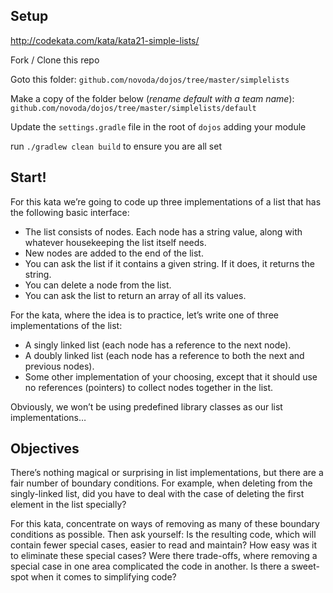 Setup
------------

http://codekata.com/kata/kata21-simple-lists/

Fork / Clone this repo

Goto this folder:
`github.com/novoda/dojos/tree/master/simplelists`

Make a copy of the folder below (*rename default with a team name*):
`github.com/novoda/dojos/tree/master/simplelists/default`

Update the `settings.gradle` file in the root of `dojos` adding your module

run `./gradlew clean build` to ensure you are all set


**Start!**
------------

For this kata we’re going to code up three implementations of a list that has the following basic interface:

- The list consists of nodes. Each node has a string value, along with whatever housekeeping the list itself needs.
- New nodes are added to the end of the list.
- You can ask the list if it contains a given string. If it does, it returns the string.
- You can delete a node from the list.
- You can ask the list to return an array of all its values.

For the kata, where the idea is to practice, let’s write one of three implementations of the list:

- A singly linked list (each node has a reference to the next node).
- A doubly linked list (each node has a reference to both the next and previous nodes).
- Some other implementation of your choosing, except that it should use no references (pointers) to collect nodes together in the list.

Obviously, we won’t be using predefined library classes as our list implementations…

**Objectives**
--------------

There’s nothing magical or surprising in list implementations, but there are a fair number of boundary conditions. For example, when deleting from the singly-linked list, did you have to deal with the case of deleting the first element in the list specially?

For this kata, concentrate on ways of removing as many of these boundary conditions as possible. Then ask yourself: Is the resulting code, which will contain fewer special cases, easier to read and maintain? How easy was it to eliminate these special cases? Were there trade-offs, where removing a special case in one area complicated the code in another. Is there a sweet-spot when it comes to simplifying code?
